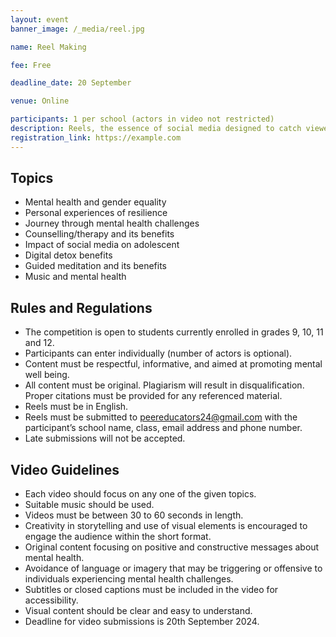 ```yaml
---
layout: event
banner_image: /_media/reel.jpg

name: Reel Making

fee: Free

deadline_date: 20 September

venue: Online

participants: 1 per school (actors in video not restricted)
description: Reels, the essence of social media designed to catch viewer's attention. Contestants are to blend creativity, storytelling, and technology to share information in a dynamic, easily digestible format. Tension is building as judges eliminate reels, it better not be yours! This competition focuses on mental health and well being. Show the world what you are capable of creatively and show the world their mental health matters.
registration_link: https://example.com
---
```


## Topics
- Mental health and gender equality
- Personal experiences of resilience 
- Journey through mental health challenges
- Counselling/therapy and its benefits
- Impact of social media on adolescent
- Digital detox benefits
- Guided meditation and its benefits
- Music and mental health

## Rules and Regulations
- The competition is open to students currently enrolled in grades 9, 10, 11 and 12.
- Participants can enter individually (number of actors is optional).
- Content must be respectful, informative, and aimed at promoting mental well being.
- All content must be original. Plagiarism will result in disqualification. Proper citations must be provided for any referenced material.
- Reels must be in English. 
- Reels must be submitted to peereducators24@gmail.com with the participant’s school name, class, email address and phone number.
- Late submissions will not be accepted.


## Video Guidelines
- Each video should focus on any one of the given topics.
- Suitable music should be used.
- Videos must be between 30 to 60 seconds in length.
- Creativity in storytelling and use of visual elements is encouraged to engage the audience within the short format.
- Original content focusing on positive and constructive messages about mental health.
- Avoidance of language or imagery that may be triggering or offensive to individuals experiencing mental health challenges.
- Subtitles or closed captions must be included in the video for accessibility.
- Visual content should be clear and easy to understand.
- Deadline for video submissions is 20th September 2024.